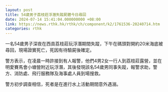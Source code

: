 ```yaml
---
layout: post
title: 54歲男子荔枝莊浮潛失蹤屍體今日尋回
date: 2024-07-14 15:41:04.000000000 +08:00
link: https://news.rthk.hk/rthk/ch/component/k2/1761536-20240714.htm
categories: rthk
---
```


一名54歲男子深夜在西貢荔枝莊玩浮潛期間失蹤，下午在碼頭對開約20米海底被尋回，現場證實死亡，死因有待驗屍後確定。

警方表示，在凌晨一時許接到有人報警，他們4男2女一行人到荔枝莊露營，並在明愛賽馬會小塘營附近玩浮潛，其後發現該名54歲男同事失蹤，報警求助，警方、消防處、飛行服務隊及海事處人員到場搜救。

警方初步調查相信，死者是在進行水上活動期間意外遇溺。
